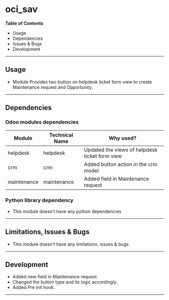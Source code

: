 # oci_sav

**Table of Contents**

* Usage
* Dependencies
* Issues & Bugs
* Development

---

## Usage

* Module Provides two button on helpdesk ticket form view to create Maintenance request and Opportunity.

---

## Dependencies

### Odoo modules dependencies

| Module           | Technical Name   | Why used?                                                                                        |
|------------------|------------------|--------------------------------------------------------------------------------------------------|
| helpdesk | helpdesk | Updated the views of helpdesk ticket form view
| crm | crm |  Added button action in the crm model
| maintenance | maintenance | Added field in Maintenance request

### Python library dependency

* This module doesn't have any python dependencies

---

## Limitations, Issues & Bugs

* This module doesn't have any limitations, issues & bugs

---

## Development

* Added new field in Maintenance request.
* Changed the button type and its logic accordingly.
* Added Pre init hook.
---
 